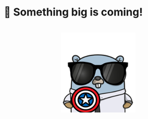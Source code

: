 # 🚀 Something big is coming!

<div style="text-align: center;">
    <img src="assets/logo.png" style="animation: pulse 2s infinite; max-width: 200px; margin-top: 20px;" alt="Logo">
</div>


